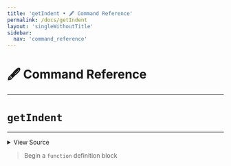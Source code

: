 ```yaml
---
title: 'getIndent • 🖋️ Command Reference'
permalink: /docs/getIndent
layout: 'singleWithoutTitle'
sidebar:
  nav: 'command_reference'
---
```


# 🖋️ Command Reference

---

# `getIndent`

---



<details>
  <summary>View Source</summary>

{% highlight sh %}

local functionName="$1"

# Write the function
!fn --shellpen-private writeDSL writeln "$functionName() {"

# Push the DSL command to run to CLOSE this block
!fn --shellpen-private writeDSL --push "}"
{% endhighlight %}

</details>



> Begin a `function` definition block







